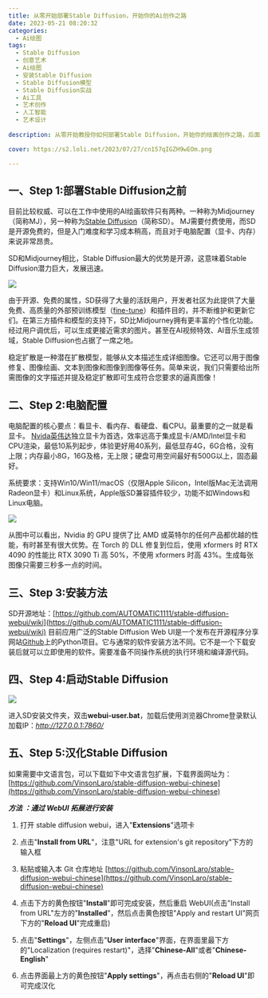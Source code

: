 ```yaml
---
title: 从零开始部署Stable Diffusion，开始你的Ai创作之路
date: 2023-05-21 08:20:32
categories:
  - Ai绘图
tags:
  - Stable Diffusion
  - 创意艺术
  - Ai绘图
  - 安装Stable Diffusion
  - Stable Diffusion模型
  - Stable Diffusion实战
  - Ai工具
  - 艺术创作
  - 人工智能
  - 艺术设计
  
description: 从零开始教授你如何部署Stable Diffusion，开始你的绘画创作之路，后面附赠汉化教程。

cover: https://s2.loli.net/2023/07/27/cn157qIGZH9wEOm.png

---
```


## 一、Step 1:部署Stable Diffusion之前

目前比较权威、可以在工作中使用的AI绘画软件只有两种。一种称为Midjourney（简称MJ），另一种称为[Stable Diffusion](https://stablediffusionweb.com/)（简称SD）。 MJ需要付费使用，而SD是开源免费的，但是入门难度和学习成本稍高，而且对于电脑配置（显卡、内存）来说非常昂贵。

SD和Midjourney相比，Stable Diffusion最大的优势是开源，这意味着Stable Diffusion潜力巨大，发展迅速。

![](https://s2.loli.net/2023/07/27/cn157qIGZH9wEOm.png)

由于开源、免费的属性，SD获得了大量的活跃用户，开发者社区为此提供了大量免费、高质量的外部预训练模型（[fine-tune](https://www.finetuneus.com/)）和插件目的，并不断维护和更新它们。在第三方插件和模型的支持下，SD比Midjourney拥有更丰富的个性化功能。经过用户调优后，可以生成更接近需求的图片。甚至在AI视频特效、AI音乐生成领域，Stable Diffusion也占据了一席之地。

稳定扩散是一种潜在扩散模型，能够从文本描述生成详细图像。它还可以用于图像修复、图像绘画、文本到图像和图像到图像等任务。简单来说，我们只需要给出所需图像的文字描述并提及稳定扩散即可生成符合您要求的逼真图像！

## 二、Step 2:电脑配置

电脑配置的核心要点：看显卡、看内存、看硬盘、看CPU。最重要的之一就是看显卡。 [Nvida英伟达](https://zh.wikipedia.org/zh-hans/%E8%8B%B1%E4%BC%9F%E8%BE%BE)独立显卡为首选，效率远高于集成显卡/AMD/Intel显卡和CPU渲染，最低10系列起步，体验更好用40系列，最低显存4G，6G合格，没有上限；内存最小8G，16G及格，无上限；硬盘可用空间最好有500G以上，固态最好。

系统要求：支持Win10/Win11/macOS（仅限Apple Silicon，Intel版Mac无法调用Radeon显卡）和Linux系统，Apple版SD兼容插件较少，功能不如Windows和Linux电脑。

![](https://s2.loli.net/2023/07/27/wprb4uiGfMKENZL.jpg)

从图中可以看出，Nvidia 的 GPU 提供了比 AMD 或英特尔的任何产品都优越的性能，有时甚至有很大优势。在 Torch 的 DLL 修复到位后，使用 xformers 时 RTX 4090 的性能比 RTX 3090 Ti 高 50%，不使用 xformers 时高 43%。生成每张图像只需要三秒多一点的时间。

## 三、Step 3:安装方法

SD开源地址：[https://github.com/AUTOMATIC1111/stable-diffusion-webui/wiki](https://github.com/AUTOMATIC1111/stable-diffusion-webui/wiki)
目前应用广泛的Stable Diffusion Web UI是一个发布在开源程序分享网站[Github](https://github.com/)上的Python项目。它与通常的软件安装方法不同。它不是一个下载安装后就可以立即使用的软件。需要准备不同操作系统的执行环境和编译源代码。

## 四、Step 4:启动Stable Diffusion

![](https://s2.loli.net/2023/07/27/dBG8qZtTrIFEHVx.jpg)

进入SD安装文件夹，双击**webui-user.bat**，加载后使用浏览器Chrome登录默认加载IP：*http://127.0.0.1:7860/*

## 五、Step 5:汉化Stable Diffusion

如果需要中文语言包，可以下载如下中文语言包扩展，下载界面网址为： [https://github.com/VinsonLaro/stable-diffusion-webui-chinese](https://github.com/VinsonLaro/stable-diffusion-webui-chinese)

***方法 ：通过 WebUI 拓展进行安装***

1.	打开 stable diffusion webui，进入"**Extensions**"选项卡

2.	点击"**Install from URL**"，注意"URL for extension's git repository"下方的输入框

3.	粘贴或输入本 Git 仓库地址 [https://github.com/VinsonLaro/stable-diffusion-webui-chinese](https://github.com/VinsonLaro/stable-diffusion-webui-chinese)

4.	点击下方的黄色按钮"**Install**"即可完成安装，然后重启 WebUI(点击"Install from URL"左方的"**Installed**"，然后点击黄色按钮"Apply and restart UI"网页下方的"**Reload UI**"完成重启)

5.	点击"**Settings**"，左侧点击"**User interface**"界面，在界面里最下方的"Localization (requires restart)"，选择"**Chinese-All**"或者"**Chinese-English**"

6.	点击界面最上方的黄色按钮"**Apply settings**"，再点击右侧的"**Reload UI**"即可完成汉化


